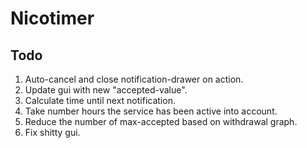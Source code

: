 Nicotimer
=========

Todo
----
1. Auto-cancel and close notification-drawer on action.
2. Update gui with new "accepted-value".
3. Calculate time until next notification.
4. Take number hours the service has been active into account.
5. Reduce the number of max-accepted based on withdrawal graph.
6. Fix shitty gui.